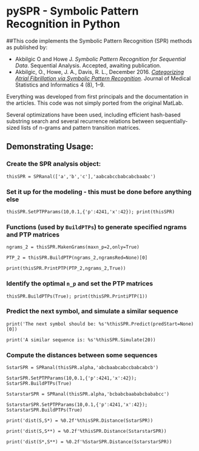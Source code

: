  # pySPR - Symbolic Pattern Recognition in Python

##This code implements the Symbolic Pattern Recognition (SPR) methods as published by:

- Akbilgic O and Howe J. *Symbolic Pattern Recognition for Sequential Data*. Sequential Analysis. Accepted, awaiting publication.
- Akbilgic, O., Howe, J. A., Davis, R. L., December 2016. [*Categorizing Atrial Fibrillation via Symbolic Pattern Recognition*](http://hoajonline.com/medicalstat/2053-7662/4/8#). Journal of Medical Statistics and Informatics 4 (8), 1–9.

Everything was developed from first principals and the documentation in the articles. This code was not simply ported from the original MatLab.

Several optimizations have been used, including efficient hash-based substring search and several recurrence relations between sequentially-sized lists of n-grams and pattern transition matrices.

## Demonstrating Usage:
### Create the SPR analysis object:
`thisSPR = SPRanal(['a','b','c'],'aabcabccbabcabcbaabc')`

### Set it up for the modeling - this must be done before anything else
`thisSPR.SetPTPParams(10,0.1,{'p':4241,'x':42}); print(thisSPR)`

### Functions (used by `BuildPTPs`) to generate specified ngrams and PTP matrices
`ngrams_2 = thisSPR.MakenGrams(maxn_p=2,only=True)`

`PTP_2 = thisSPR.BuildPTP(ngrams_2,ngramsRed=None)[0]`

`print(thisSPR.PrintPTP(PTP_2,ngrams_2,True))`

### Identify the optimal `n_p` and set the PTP matrices 
`thisSPR.BuildPTPs(True); print(thisSPR.PrintiPTP(1))`

### Predict the next symbol, and simulate a similar sequence
`print('The next symbol should be: %s'%thisSPR.Predict(predStart=None)[0])`

`print('A similar sequence is: %s'%thisSPR.Simulate(20))`

### Compute the distances between some sequences
`SstarSPR = SPRanal(thisSPR.alpha,'abcbaabcabccbabcabcb')`

`SstarSPR.SetPTPParams(10,0.1,{'p':4241,'x':42}); SstarSPR.BuildPTPs(True)`

`SstarstarSPR = SPRanal(thisSPR.alpha,'bcbabcbaababcbababcc')`

`SstarstarSPR.SetPTPParams(10,0.1,{'p':4241,'x':42}); SstarstarSPR.BuildPTPs(True)`

`print('dist(S,S*) = %0.2f'%thisSPR.Distance(SstarSPR))`

`print('dist(S,S**) = %0.2f'%thisSPR.Distance(SstarstarSPR))`

`print('dist(S*,S**) = %0.2f'%SstarSPR.Distance(SstarstarSPR))`
